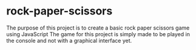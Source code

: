 # rock-paper-scissors

The purpose of this project is to create a basic rock paper scissors game using JavaScript
The game for this project is simply made to be played in the console and not with a graphical interface yet.
